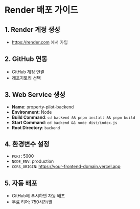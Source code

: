 # Render 배포 가이드

## 1. Render 계정 생성

- https://render.com 에서 가입

## 2. GitHub 연동

- GitHub 계정 연결
- 레포지토리 선택

## 3. Web Service 생성

- **Name**: property-pilot-backend
- **Environment**: Node
- **Build Command**: `cd backend && pnpm install && pnpm build`
- **Start Command**: `cd backend && node dist/index.js`
- **Root Directory**: `backend`

## 4. 환경변수 설정

- `PORT`: 5000
- `NODE_ENV`: production
- `CORS_ORIGIN`: https://your-frontend-domain.vercel.app

## 5. 자동 배포

- GitHub에 푸시하면 자동 배포
- 무료 티어: 750시간/월

